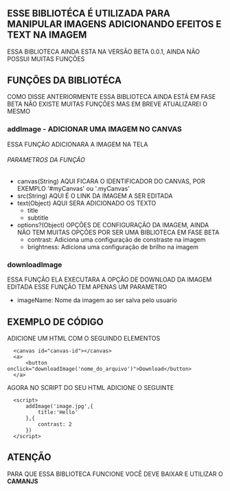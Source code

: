 #
## ESSE BIBLIOTÉCA É UTILIZADA PARA MANIPULAR IMAGENS ADICIONANDO EFEITOS E TEXT NA IMAGEM
  ESSA BIBLIOTECA AINDA ESTA NA VERSÃO BETA 0.0.1, AINDA NÃO POSSUI MUITAS FUNÇÕES

## FUNÇÕES DA BIBLIOTÉCA
  COMO DISSE ANTERIORMENTE ESSA BIBLIOTECA AINDA ESTÁ EM FASE BETA NÃO EXISTE MUITAS FUNÇÕES MAS EM BREVE ATUALIZAREI O MESMO

### addImage - ADICIONAR UMA IMAGEM NO CANVAS
  ESSA FUNÇÃO ADICIONARA A IMAGEM NA TELA
  
  ###### PARAMETROS DA FUNÇÃO
  - canvas(String)
    AQUI FICARA O IDENTIFICADOR DO CANVAS, POR EXEMPLO '#myCanvas' ou '.myCanvas'
  - src(String)
    AQUI É O LINK DA IMAGEM A SER EDITADA
  - text(Object)
    AQUI SERA ADICIONADO OS TEXTO
    - title
    - subtitle
  - options?(Object)
    OPÇÕES DE CONFIGURAÇÃO DA IMAGEM, AINDA NÃO TEM MUITAS OPÇÕES POR SER UMA BIBLIOTECA EM FASE BETA
      - contrast: Adiciona uma configuração de constraste na imagem
      - brightness: Adiciona uma configuração de brilho na imagem

### downloadImage
   ESSA FUNÇÃO ELA EXECUTARA A OPÇÃO DE DOWNLOAD DA IMAGEM EDITADA
   ESSE FUNÇÃO TEM APENAS UM PARAMETRO
   - imageName: Nome da imagem ao ser salva pelo usuario

## EXEMPLO DE CÓDIGO
  ADICIONE UM HTML COM O SEGUINDO ELEMENTOS
  ```
    <canvas id="canvas-id"></canvas>
    <a>
        <button onclick="downloadImage('nome_do_arquivo')">Download</button>
    </a>
  ```

  AGORA NO SCRIPT DO SEU HTML ADICIONE O SEGUINTE
  ```
    <script>
        addImage('image.jpg',{
            title:'Hello'
        },{
            contrast: 2
        })
    </script>
  ```

  ## ATENÇÃO
  PARA QUE ESSA BIBLIOTECA FUNCIONE VOCÊ DEVE BAIXAR E UTILIZAR O **CAMANJS**
